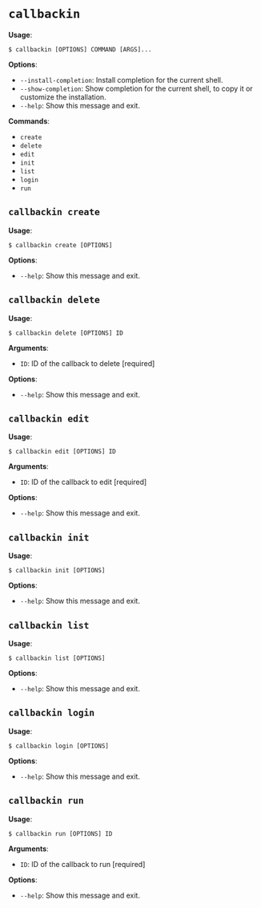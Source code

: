 # `callbackin`

**Usage**:

```console
$ callbackin [OPTIONS] COMMAND [ARGS]...
```

**Options**:

* `--install-completion`: Install completion for the current shell.
* `--show-completion`: Show completion for the current shell, to copy it or customize the installation.
* `--help`: Show this message and exit.

**Commands**:

* `create`
* `delete`
* `edit`
* `init`
* `list`
* `login`
* `run`

## `callbackin create`

**Usage**:

```console
$ callbackin create [OPTIONS]
```

**Options**:

* `--help`: Show this message and exit.

## `callbackin delete`

**Usage**:

```console
$ callbackin delete [OPTIONS] ID
```

**Arguments**:

* `ID`: ID of the callback to delete  [required]

**Options**:

* `--help`: Show this message and exit.

## `callbackin edit`

**Usage**:

```console
$ callbackin edit [OPTIONS] ID
```

**Arguments**:

* `ID`: ID of the callback to edit  [required]

**Options**:

* `--help`: Show this message and exit.

## `callbackin init`

**Usage**:

```console
$ callbackin init [OPTIONS]
```

**Options**:

* `--help`: Show this message and exit.

## `callbackin list`

**Usage**:

```console
$ callbackin list [OPTIONS]
```

**Options**:

* `--help`: Show this message and exit.

## `callbackin login`

**Usage**:

```console
$ callbackin login [OPTIONS]
```

**Options**:

* `--help`: Show this message and exit.

## `callbackin run`

**Usage**:

```console
$ callbackin run [OPTIONS] ID
```

**Arguments**:

* `ID`: ID of the callback to run  [required]

**Options**:

* `--help`: Show this message and exit.
